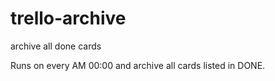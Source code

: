 # trello-archive
archive all done cards

Runs on every AM 00:00 and archive all cards listed in DONE.
